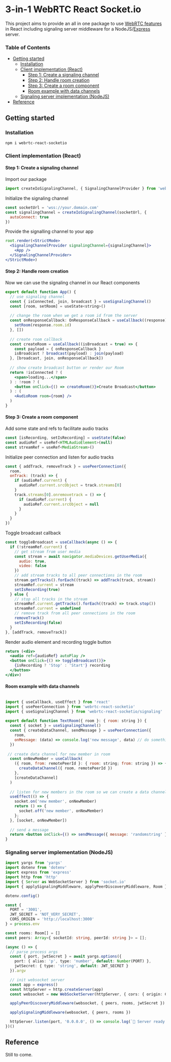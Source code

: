 # 3-in-1 WebRTC React Socket.io

This project aims to provide an all in one package to use [WebRTC features](https://webrtc.org/getting-started/overview) in React including signaling server middleware for a NodeJS/[Express](https://expressjs.com/) server.

### Table of Contents
- [Getting started](#getting-started)
  - [Installation](#installation)
  - [Client implementation (React)](#client-implementation-react)
    - [Step 1: Create a signaling channel](#step-1-create-a-signaling-channel)
    - [Step 2: Handle room creation](#step-2-handle-room-creation)
    - [Step 3: Create a room component](#step-3-create-a-room-component)
    - [Room example with data channels](#room-example-with-data-channels)
  - [Signaling server implementation (NodeJS)](#signaling-server-implementation-nodejs)
- [Reference](#reference)

## Getting started

### Installation
`npm i webrtc-react-socketio`

### Client implementation (React)

#### Step 1: Create a signaling channel
Import our package
```jsx
import createIoSignalingChannel, { SignalingChannelProvider } from 'webrtc-react-socketio/signaling'
```

Initialize the signaling channel
```jsx
const socketUrl = 'wss://your.domain.com'
const signalingChannel = createIoSignalingChannel(socketUrl, {
  autoConnect: true
})
```

Provide the signalling channel to your app
```jsx
root.render(<StrictMode>
  <SignalingChannelProvider signalingChannel={signalingChannel}>
    <App />
  </SignalingChannelProvider>
</StrictMode>)
```

#### Step 2: Handle room creation
Now we can use the signaling channel in our React components
```jsx
export default function App() {
  // use signaling channel
  const { isConnected, join, broadcast } = useSignalingChannel()
  const [room, setRoom] = useState<string>()
 
  // change the room when we get a room id from the server
  const onResponseCallback: OnResponseCallback = useCallback((response) => {
    setRoom(response.room.id)
  }, [])
 
  // create room callback
  const createRoom = useCallback((isBroadcast = true) => {
    const payload = { onResponseCallback }
    isBroadcast ? broadcast(payload) : join(payload)
  }, [broadcast, join, onResponseCallback])
 
  // show create broadcast button or render our Room
  return !isConnected ? (
    <span>loading...</span>
  ) : !room ? (
    <button onClick={() => createRoom()}>Create Broadcast</button>
  ) : (
    <AudioRoom room={room} />
  )
}
```

#### Step 3: Create a room component
Add some state and refs to facilitate audio tracks
```jsx
const [isRecording, setIsRecording] = useState(false)
const audioRef = useRef<HTMLAudioElement>(null)
const streamRef = useRef<MediaStream>()
```

Initialize peer connection and listen for audio tracks
```jsx
const { addTrack, removeTrack } = usePeerConnection({
  room,
  onTrack: (track) => {
    if (audioRef.current) {
      audioRef.current.srcObject = track.streams[0]
    }
    track.streams[0].onremovetrack = () => {
      if (audioRef.current) {
        audioRef.current.srcObject = null
      }
    }
  }
})
```

Toggle broadcast callback
```jsx
const toggleBroadcast = useCallback(async () => {
  if (!streamRef.current) {
    // get stream from user media
    const stream = await navigator.mediaDevices.getUserMedia({
      audio: true,
      video: false
    })
    // add stream tracks to all peer connections in the room
    stream.getTracks().forEach((track) => addTrack(track, stream))
    streamRef.current = stream
    setIsRecording(true)
  } else {
    // stop all tracks in the stream
    streamRef.current.getTracks().forEach((track) => track.stop())
    streamRef.current = undefined
    // remove track from all peer connections in the room
    removeTrack()
    setIsRecording(false)
  }
}, [addTrack, removeTrack])
```

Render audio element and recording toggle button
```jsx
return (<div>
  <audio ref={audioRef} autoPlay />
  <button onClick={() => toggleBroadcast()}>
    {isRecording ? 'Stop' : 'Start'} recording
  </button>
</div>)
```

#### Room example with data channels
```jsx
	
import { useCallback, useEffect } from 'react'
import { usePeerConnection } from 'webrtc-react-socketio'
import { useSignalingChannel } from 'webrtc-react-socketio/signaling'
 
export default function TextRoom({ room }: { room: string }) {
  const { socket } = useSignalingChannel()
  const { createDataChannel, sendMessage } = usePeerConnection({
    room,
    onMessage: (data) => console.log('new message', data) // do something with message data
  })
 
 // create data channel for new member in room
  const onNewMember = useCallback(
    ({ room, from: remotePeerId }: { room: string; from: string }) => {
      createDataChannel({ room, remotePeerId })
    },
    [createDataChannel]
  )
 
  // listen for new members in the room so we can create a data channel
  useEffect(() => {
    socket.on('new member', onNewMember)
    return () => {
      socket.off('new member', onNewMember)
    };
  }, [socket, onNewMember])
 
  // send a message
  return <button onClick={() => sendMessage({ message: 'randomstring' })}>Send</button>
}
```

### Signaling server implementation (NodeJS)
```ts
import yargs from 'yargs'
import dotenv from 'dotenv'
import express from 'express'
import http from 'http'
import { Server as WebSocketServer } from 'socket.io'
import { applySignalingMiddleware, applyPeerDiscoveryMiddleware, Room } from './server'

dotenv.config()

const {
  PORT = '3001',
  JWT_SECRET = 'NOT_VERY_SECRET',
  CORS_ORIGIN = 'http://localhost:3000'
} = process.env

const rooms: Room[] = []
const peers: Array<{ socketId: string, peerId: string }> = [];

(async () => {
  // parse process args
  const { port, jwtSecret } = await yargs.options({
    port: { alias: 'p', type: 'number', default: Number(PORT) },
    jwtSecret: { type: 'string', default: JWT_SECRET }
  }).argv

  // init websocket server
  const app = express()
  const httpServer = http.createServer(app)
  const websocket = new WebSocketServer(httpServer, { cors: { origin: CORS_ORIGIN } })

  applyPeerDiscoveryMiddleware(websocket, { peers, rooms, jwtSecret })

  applySignalingMiddleware(websocket, { peers, rooms })

  httpServer.listen(port, '0.0.0.0', () => console.log(`🚀 Server ready at ws://localhost:${port}`))
})()
```

## Reference
Still to come.
